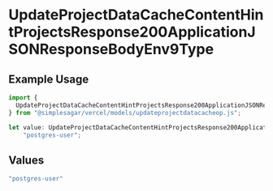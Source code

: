 # UpdateProjectDataCacheContentHintProjectsResponse200ApplicationJSONResponseBodyEnv9Type

## Example Usage

```typescript
import {
  UpdateProjectDataCacheContentHintProjectsResponse200ApplicationJSONResponseBodyEnv9Type,
} from "@simplesagar/vercel/models/updateprojectdatacacheop.js";

let value: UpdateProjectDataCacheContentHintProjectsResponse200ApplicationJSONResponseBodyEnv9Type =
    "postgres-user";
```

## Values

```typescript
"postgres-user"
```